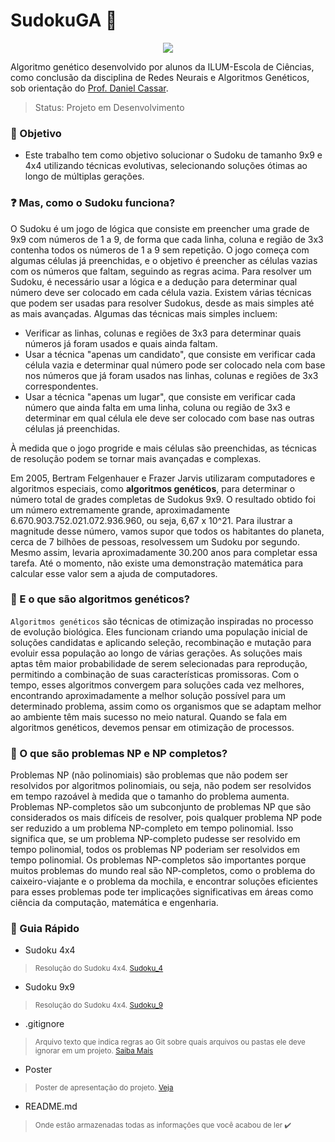 # SudokuGA 🔢

<p align="center">
  <img src="https://www.somatematica.com.br/curiosidades/sudoku.gif">
</p>

Algoritmo genético desenvolvido por alunos da ILUM-Escola de Ciências, como conclusão da disciplina de Redes Neurais e Algoritmos Genéticos, sob orientação do [Prof. Daniel Cassar](https://github.com/drcassar). 

> Status: Projeto em Desenvolvimento

### 🔎 Objetivo 
- Este trabalho tem como objetivo solucionar o Sudoku de tamanho 9x9 e 4x4 utilizando técnicas evolutivas, selecionando soluções ótimas ao longo de múltiplas gerações.

### ❓ Mas, como o Sudoku funciona?

O Sudoku é um jogo de lógica que consiste em preencher uma grade de 9x9 com números de 1 a 9, de forma que cada linha, coluna e região de 3x3 contenha todos os números de 1 a 9 sem repetição. O jogo começa com algumas células já preenchidas, e o objetivo é preencher as células vazias com os números que faltam, seguindo as regras acima. Para resolver um Sudoku, é necessário usar a lógica e a dedução para determinar qual número deve ser colocado em cada célula vazia. Existem várias técnicas que podem ser usadas para resolver Sudokus, desde as mais simples até as mais avançadas. Algumas das técnicas mais simples incluem:

- Verificar as linhas, colunas e regiões de 3x3 para determinar quais números já foram usados e quais ainda faltam.
- Usar a técnica "apenas um candidato", que consiste em verificar cada célula vazia e determinar qual número pode ser colocado nela com base nos números que já foram usados nas linhas, colunas e regiões de 3x3 correspondentes.
- Usar a técnica "apenas um lugar", que consiste em verificar cada número que ainda falta em uma linha, coluna ou região de 3x3 e determinar em qual célula ele deve ser colocado com base nas outras células já preenchidas.
  
À medida que o jogo progride e mais células são preenchidas, as técnicas de resolução podem se tornar mais avançadas e complexas.

Em 2005, Bertram Felgenhauer e Frazer Jarvis utilizaram computadores e algoritmos especiais, como __algoritmos genéticos__, para determinar o número total de grades completas de Sudokus 9x9. O resultado obtido foi um número extremamente grande, aproximadamente 6.670.903.752.021.072.936.960, ou seja, 6,67 x 10^21. Para ilustrar a magnitude desse número, vamos supor que todos os habitantes do planeta, cerca de 7 bilhões de pessoas, resolvessem um Sudoku por segundo. Mesmo assim, levaria aproximadamente 30.200 anos para completar essa tarefa. Até o momento, não existe uma demonstração matemática para calcular esse valor sem a ajuda de computadores.

### 🧬 E o que são algoritmos genéticos?

`Algoritmos genéticos` são técnicas de otimização inspiradas no processo de evolução biológica. Eles funcionam criando uma população inicial de soluções candidatas e aplicando seleção, recombinação e mutação para evoluir essa população ao longo de várias gerações. As soluções mais aptas têm maior probabilidade de serem selecionadas para reprodução, permitindo a combinação de suas características promissoras. Com o tempo, esses algoritmos convergem para soluções cada vez melhores, encontrando aproximadamente a melhor solução possível para um determinado problema, assim como os organismos que se adaptam melhor ao ambiente têm mais sucesso no meio natural. Quando se fala em algoritmos genéticos, devemos pensar em otimização de processos.

### 🧮 O que são problemas NP e NP completos?

Problemas NP (não polinomiais) são problemas que não podem ser resolvidos por algoritmos polinomiais, ou seja, não podem ser resolvidos em tempo razoável à medida que o tamanho do problema aumenta. Problemas NP-completos são um subconjunto de problemas NP que são considerados os mais difíceis de resolver, pois qualquer problema NP pode ser reduzido a um problema NP-completo em tempo polinomial. Isso significa que, se um problema NP-completo pudesse ser resolvido em tempo polinomial, todos os problemas NP poderiam ser resolvidos em tempo polinomial. Os problemas NP-completos são importantes porque muitos problemas do mundo real são NP-completos, como o problema do caixeiro-viajante e o problema da mochila, e encontrar soluções eficientes para esses problemas pode ter implicações significativas em áreas como ciência da computação, matemática e engenharia.

### 📖 Guia Rápido 

* Sudoku 4x4
> <sub> Resolução do Sudoku 4x4. [Sudoku_4](https://github.com/AnaLoponi/SudokuGA/blob/main/Sudoku_4.ipynb)</sub>
* Sudoku 9x9
> <sub> Resolução do Sudoku 4x4. [Sudoku_9](https://github.com/AnaLoponi/SudokuGA/blob/main/Sudoku_9.ipynb)</sub>
* .gitignore
> <sub>Arquivo texto que indica regras ao Git sobre quais arquivos ou pastas ele deve ignorar em um projeto. [Saiba Mais](https://docs.github.com/en/get-started/getting-started-with-git/ignoring-files)</sub>
* Poster
> <sub>Poster de apresentação do projeto. [Veja](https://github.com/AnaLoponi/SudokuGA/blob/main/poster_SudokuGA.pdf)</sub>
* README.md
> <sub>Onde estão armazenadas todas as informações que você acabou de ler ✔️</sub>
